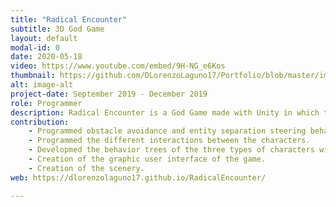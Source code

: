 ```yaml
---
title: "Radical Encounter"
subtitle: 3D God Game
layout: default
modal-id: 0
date: 2020-05-18
video: https://www.youtube.com/embed/9H-NG_e6Kos
thumbnail: https://github.com/DLorenzoLaguno17/Portfolio/blob/master/img/portfolio/Encounter.gif?raw=true
alt: image-alt
project-date: September 2019 - December 2019
role: Programmer
description: Radical Encounter is a God Game made with Unity in which the player is in charge of a group of activists that are defending their little village against a series of different enemy soldiers. They are going to attack them and also damage the buildings and the infrastructure of the place, so you will have both to assist the people and repair the patrimony, all with the help of the resources you will acquire by slaining and saving your comrades. We programmed the artifficial intelligence and the behaviour of all the characters.
contribution: 
    - Programmed obstacle avoidance and entity separation steering behaviors.
    - Programmed the different interactions between the characters.
    - Developmed the behavior trees of the three types of characters with Node Canvas.
    - Creation of the graphic user interface of the game.
    - Creation of the scenery.
web: https://dlorenzolaguno17.github.io/RadicalEncounter/

---
```

